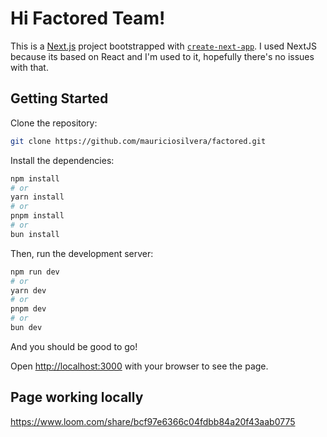 # Hi Factored Team!

This is a [Next.js](https://nextjs.org) project bootstrapped with [`create-next-app`](https://nextjs.org/docs/app/api-reference/cli/create-next-app). I used NextJS because its based on React and I'm used to it, hopefully there's no issues with that.

## Getting Started

Clone the repository:

```bash
git clone https://github.com/mauriciosilvera/factored.git
```

Install the dependencies:

```bash
npm install
# or
yarn install
# or
pnpm install
# or
bun install
```

Then, run the development server:

```bash
npm run dev
# or
yarn dev
# or
pnpm dev
# or
bun dev
```

And you should be good to go!

Open [http://localhost:3000](http://localhost:3000) with your browser to see the page.


## Page working locally

https://www.loom.com/share/bcf97e6366c04fdbb84a20f43aab0775
